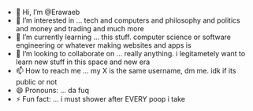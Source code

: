 - 👋 Hi, I’m @Erawaeb
- 👀 I’m interested in ... tech and computers and philosophy and politics and money and trading and much more
- 🌱 I’m currently learning ... this stuff. computer science or software engineering or whatever making websites and apps is
- 💞️ I’m looking to collaborate on ... really anything. i legitametely want to learn new stuff in this space and new era
- 📫 How to reach me ... my X is the same username, dm me. idk if its public or not 
- 😄 Pronouns: ... da fuq
- ⚡ Fun fact: ... i must shower after EVERY poop i take

<!---
Erawaeb/Erawaeb is a ✨ special ✨ repository because its `README.md` (this file) appears on your GitHub profile.
You can click the Preview link to take a look at your changes.
--->
